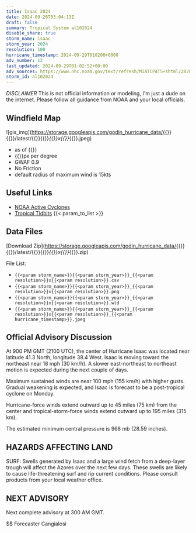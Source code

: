 ```yaml
---
title: Isaac 2024
date: 2024-09-26T03:04:13Z
draft: false
summary: Tropical System al102024
disable_share: true
storm_name: isaac
storm_year: 2024
resolution: 100
hurricane_timestamp: 2024-09-29T010200+0000
adv_number: 12
last_updated: 2024-09-29T01:02:52+00:00
adv_sources: https://www.nhc.noaa.gov/text/refresh/MIATCPAT5+shtml/282041.shtml;https://www.nhc.noaa.gov/refresh/graphics_at5+shtml/204438.shtml?cone
storm_id: al102024
---
```

*DISCLAIMER* This is not official information or modeling, I'm just a dude on the internet.  Please follow all guidance from NOAA and your local officials.

## Windfield Map
![gis_img](https://storage.googleapis.com/godin_hurricane_data/{{<param storm_name>}}{{<param storm_year>}}/latest/{{<param storm_name>}}{{<param storm_year>}}_{{<param resolution>}}x{{<param resolution>}}_{{<param hurricane_timestamp>}}.jpeg)

- as of {{<param last_updated>}}
- {{<param resolution>}}px per degree
- GWAF 0.9
- No Friction
- default radius of maximum wind is 15kts

## Useful Links
- [NOAA Active Cyclones](https://www.nhc.noaa.gov/)
- [Tropical Tidbits](https://www.tropicaltidbits.com/storminfo/)
{{< param_to_list >}}

## Data Files
[Download Zip](https://storage.googleapis.com/godin_hurricane_data/{{<param storm_name>}}{{<param storm_year>}}/latest/{{<param storm_name>}}{{<param storm_year>}}_{{<param resolution>}}x{{<param resolution>}}_{{<param hurricane_timestamp>}}.zip)

File List:
- `{{<param storm_name>}}{{<param storm_year>}}_{{<param resolution>}}x{{<param resolution>}}.csv`
- `{{<param storm_name>}}{{<param storm_year>}}_{{<param resolution>}}x{{<param resolution>}}.png`
- `{{<param storm_name>}}{{<param storm_year>}}_{{<param resolution>}}x{{<param resolution>}}.wld`
- `{{<param storm_name>}}{{<param storm_year>}}_{{<param resolution>}}x{{<param resolution>}}_{{<param hurricane_timestamp>}}.jpeg`


## Official Advisory Discussion
At 900 PM GMT (2100 UTC), the center of Hurricane Isaac was located 
near latitude 41.3 North, longitude 38.4 West. Isaac is moving 
toward the northeast near 18 mph (30 km/h).  A slower east-northeast 
to northeast motion is expected during the next couple of days.
 
Maximum sustained winds are near 100 mph (155 km/h) with higher
gusts.  Gradual weakening is expected, and Isaac is forecast to be
a post-tropical cyclone on Monday.
 
Hurricane-force winds extend outward up to 45 miles (75 km) from the
center and tropical-storm-force winds extend outward up to 195 miles
(315 km).
 
The estimated minimum central pressure is 968 mb (28.59 inches).
 
 
HAZARDS AFFECTING LAND
----------------------
SURF:  Swells generated by Isaac and a large wind fetch from a
deep-layer trough will affect the Azores over the next few days.
These swells are likely to cause life-threatening surf and rip
current conditions. Please consult products from your local weather
office.
 
 
NEXT ADVISORY
-------------
Next complete advisory at 300 AM GMT.
 
$$
Forecaster Cangialosi